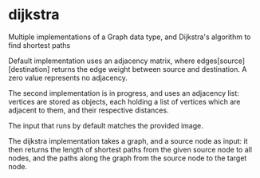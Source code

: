 # dijkstra
Multiple implementations of a Graph data type, and Dijkstra's algorithm to find shortest paths

Default implementation uses an adjacency matrix, where edges[source][destination] returns the edge weight between source and destination. A zero value represents no adjacency.

The second implementation is in progress, and uses an adjacency list: vertices are stored as objects, each holding a list of vertices which are adjacent to them, and their respective distances.

The input that runs by default matches the provided image.

The dijkstra implementation takes a graph, and a source node as input: it then returns the length of shortest paths from the given source node to all nodes, and the paths along the graph from the source node to the target node.
